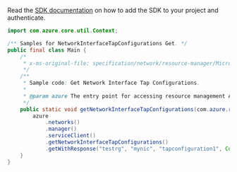 Read the [SDK documentation](https://github.com/Azure/azure-sdk-for-java/blob/azure-resourcemanager_2.13.0/sdk/resourcemanager/azure-resourcemanager/README.md) on how to add the SDK to your project and authenticate.

```java
import com.azure.core.util.Context;

/** Samples for NetworkInterfaceTapConfigurations Get. */
public final class Main {
    /*
     * x-ms-original-file: specification/network/resource-manager/Microsoft.Network/stable/2021-05-01/examples/NetworkInterfaceTapConfigurationGet.json
     */
    /**
     * Sample code: Get Network Interface Tap Configurations.
     *
     * @param azure The entry point for accessing resource management APIs in Azure.
     */
    public static void getNetworkInterfaceTapConfigurations(com.azure.resourcemanager.AzureResourceManager azure) {
        azure
            .networks()
            .manager()
            .serviceClient()
            .getNetworkInterfaceTapConfigurations()
            .getWithResponse("testrg", "mynic", "tapconfiguration1", Context.NONE);
    }
}
```
